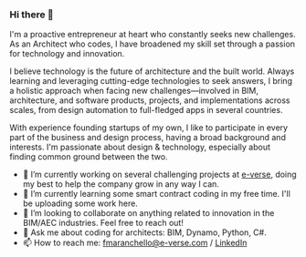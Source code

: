 ### Hi there 👋

I'm a proactive entrepreneur at heart who constantly seeks new challenges. As an Architect who codes, I have broadened my skill set through a passion for technology and innovation. 

I believe technology is the future of architecture and the built world. Always learning and leveraging cutting-edge technologies to seek answers, I bring a holistic approach when facing new challenges—involved in BIM, architecture, and software products, projects, and implementations across scales, from design automation to full-fledged apps in several countries. 

With experience founding startups of my own, I like to participate in every part of the business and design process, having a broad background and interests. I'm passionate about design & technology, especially about finding common ground between the two.

- 🔭 I’m currently working on several challenging projects at [e-verse](www.e-verse.com), doing my best to help the company grow in any way I can.
- 🌱 I’m currently learning some smart contract coding in my free time. I'll be uploading some work here.
- 👯 I’m looking to collaborate on anything related to innovation in the BIM/AEC industries. Feel free to reach out!
- 💬 Ask me about coding for architects: BIM, Dynamo, Python, C#.
- 📫 How to reach me: [fmaranchello@e-verse.com](mailto:fmaranchello@e-verse.com) / [LinkedIn](https://www.linkedin.com/in/franmaranchello)

<!--
**franmaranchello/franmaranchello** is a ✨ _special_ ✨ repository because its `README.md` (this file) appears on your GitHub profile.

Here are some ideas to get you started:

- 🔭 I’m currently working on ...
- 🌱 I’m currently learning ...
- 👯 I’m looking to collaborate on ...
- 🤔 I’m looking for help with ...
- 💬 Ask me about ...
- 📫 How to reach me: ...
- 😄 Pronouns: ...
- ⚡ Fun fact: ...
-->
